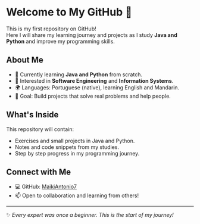 # Welcome to My GitHub 👋

This is my first repository on GitHub!  
Here I will share my learning journey and projects as I study **Java and Python** and improve my programming skills.

## About Me
- 🌱 Currently learning **Java and Python** from scratch.  
- 📘 Interested in **Software Engineering** and **Information Systems**.  
- 🌍 Languages: Portuguese (native), learning English and Mandarin.  
- 🎯 Goal: Build projects that solve real problems and help people.

## What's Inside
This repository will contain:
- Exercises and small projects in Java and Python.  
- Notes and code snippets from my studies.  
- Step by step progress in my programming journey.  

## Connect with Me
- 💻 GitHub: [MaikiAntonio7](https://github.com/MaikiAntonio7)  
- 📫 Open to collaboration and learning from others!  

---

✨ *Every expert was once a beginner. This is the start of my journey!*  

<!--
**Maikiantonio7/Maikiantonio7** is a ✨ _special_ ✨ repository because its `README.md` (this file) appears on your GitHub profile.

Here are some ideas to get you started:

- 🔭 I’m currently working on ...
- 🌱 I’m currently learning ...
- 👯 I’m looking to collaborate on ...
- 🤔 I’m looking for help with ...
- 💬 Ask me about ...
- 📫 How to reach me: ...
- 😄 Pronouns: ...
- ⚡ Fun fact: ...
-->
